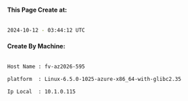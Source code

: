 
   
#### This Page Create at:

```bash

2024-10-12 - 03:44:12 UTC

```

#### Create By Machine:

```bash

Host Name : fv-az2026-595

platform  : Linux-6.5.0-1025-azure-x86_64-with-glibc2.35

Ip Local  : 10.1.0.115

```

